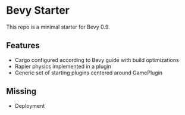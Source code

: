 # Bevy Starter

This repo is a minimal starter for Bevy 0.9.

## Features

- Cargo configured according to Bevy guide with build optimizations
- Rapier physics implemented in a plugin
- Generic set of starting plugins centered around GamePlugin

## Missing

- Deployment

